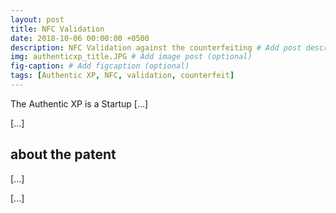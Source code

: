 ```yaml
---
layout: post
title: NFC Validation 
date: 2018-10-06 00:00:00 +0500
description: NFC Validation against the counterfeiting # Add post description (optional)
img: authenticxp_title.JPG # Add image post (optional)
fig-caption: # Add figcaption (optional)
tags: [Authentic XP, NFC, validation, counterfeit]
---
```


The Authentic XP is a Startup [...]

[...]

## about the patent

[...]

[...]